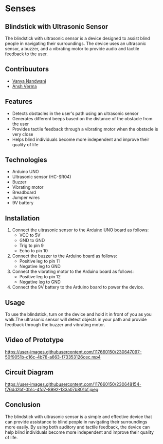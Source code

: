 # Senses
## Blindstick with Ultrasonic Sensor

The blindstick with ultrasonic sensor is a device designed to assist blind people in navigating their surroundings. The device uses an ultrasonic sensor, a buzzer, and a vibrating motor to provide audio and tactile feedback to the user.

## Contribuutors
- [Vanya Nandwani](https://github.com/vannyyyaaa)
- [Ansh Verma](https://github.com/anshverma1612)
## Features

- Detects obstacles in the user's path using an ultrasonic sensor
- Generates different beeps based on the distance of the obstacle from the user
- Provides tactile feedback through a vibrating motor when the obstacle is very close
- Helps blind individuals become more independent and improve their quality of life

## Technologies

- Arduino UNO
- Ultrasonic sensor (HC-SR04)
- Buzzer
- Vibrating motor
- Breadboard
- Jumper wires
- 9V battery

## Installation

1. Connect the ultrasonic sensor to the Arduino UNO board as follows:
   - VCC to 5V
   - GND to GND
   - Trig to pin 9
   - Echo to pin 10
2. Connect the buzzer to the Arduino board as follows:
   - Positive leg to pin 11
   - Negative leg to GND
3. Connect the vibrating motor to the Arduino board as follows:
   - Positive leg to pin 12
   - Negative leg to GND
4. Connect the 9V battery to the Arduino board to power the device.

## Usage

To use the blindstick, turn on the device and hold it in front of you as you walk.The ultrasonic sensor will detect objects in your path and provide feedback through the buzzer and vibrating motor.

## Video of Prototype

https://user-images.githubusercontent.com/117660150/230647097-50f9051b-c16c-4b78-a663-f73353126cec.mp4

## Circuit Diagram

https://user-images.githubusercontent.com/117660150/230648154-f76dd2bf-0b1c-4fd7-8992-133a07b801bf.jpeg


## Conclusion
The blindstick with ultrasonic sensor is a simple and effective device that can provide assistance to blind people in navigating their surroundings more easily. By using both auditory and tactile feedback, the device can help blind individuals become more independent and improve their quality of life.


